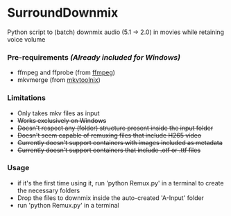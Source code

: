 # SurroundDownmix

Python script to (batch) downmix audio (5.1 -> 2.0) in movies while retaining voice volume

 ### Pre-requirements *(Already included for Windows)*
 + ffmpeg and ffprobe (from [ffmpeg](https://ffmpeg.org/download.html))
 + mkvmerge (from [mkvtoolnix](https://mkvtoolnix.download/downloads.html))

 ### Limitations
 + Only takes mkv files as input
 + ~~Works exclusively on Windows~~
 + ~~Doesn't respect any (folder) structure present inside the input folder~~ 
 + ~~Doesn't seem capable of remuxing files that include H265 video~~
 + ~~Currently doesn't support containers with images included as metadata~~
 + ~~Currently doesn't support containers that include .otf or .ttf files~~

 ### Usage
 + if it's the first time using it, run 'python Remux.py' in a terminal
 to create the necessary folders 
 + Drop the files to downmix inside the auto-created 'A-Input' folder
 + run 'python Remux.py' in a terminal